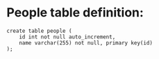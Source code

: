 # People table definition:

```
create table people (
    id int not null auto_increment, 
    name varchar(255) not null, primary key(id)
);
```